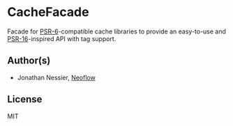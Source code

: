 # CacheFacade
Facade for [PSR-6](https://www.php-fig.org/psr/psr-6/)-compatible cache libraries to provide an easy-to-use and [PSR-16](https://www.php-fig.org/psr/psr-16/)-inspired API with tag support.

## Author(s)
* Jonathan Nessier, [Neoflow](https://www.neoflow.ch)

## License
MIT

